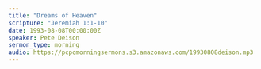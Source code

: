```yaml
---
title: "Dreams of Heaven"
scripture: "Jeremiah 1:1-10"
date: 1993-08-08T00:00:00Z
speaker: Pete Deison
sermon_type: morning
audio: https://pcpcmorningsermons.s3.amazonaws.com/19930808deison.mp3 
---
```



